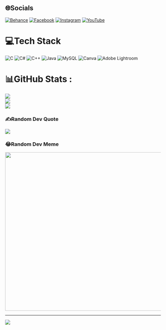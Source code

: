

## 🌐Socials
[![Behance](https://img.shields.io/badge/Behance-1769ff?logo=behance&logoColor=white)](https://behance.net/Chung) [![Facebook](https://img.shields.io/badge/Facebook-%231877F2.svg?logo=Facebook&logoColor=white)](https://facebook.com/https://www.facebook.com/dungsi.chung.31?mibextid=ZbWKwL) [![Instagram](https://img.shields.io/badge/Instagram-%23E4405F.svg?logo=Instagram&logoColor=white)](https://instagram.com/https://instagram.com/chung2k_4?utm_source=qr&igshid=MzNlNGNkZWQ4Mg%3D%3D) [![YouTube](https://img.shields.io/badge/YouTube-%23FF0000.svg?logo=YouTube&logoColor=white)](https://youtube.com/c/@chungg1810) 

# 💻Tech Stack
![C](https://img.shields.io/badge/c-%2300599C.svg?style=plastic&logo=c&logoColor=white) ![C#](https://img.shields.io/badge/c%23-%23239120.svg?style=plastic&logo=c-sharp&logoColor=white) ![C++](https://img.shields.io/badge/c++-%2300599C.svg?style=plastic&logo=c%2B%2B&logoColor=white) ![Java](https://img.shields.io/badge/java-%23ED8B00.svg?style=plastic&logo=java&logoColor=white) ![MySQL](https://img.shields.io/badge/mysql-%2300f.svg?style=plastic&logo=mysql&logoColor=white) ![Canva](https://img.shields.io/badge/Canva-%2300C4CC.svg?style=plastic&logo=Canva&logoColor=white) ![Adobe Lightroom](https://img.shields.io/badge/Adobe%20Lightroom-31A8FF.svg?style=plastic&logo=Adobe%20Lightroom&logoColor=white)
# 📊GitHub Stats :
![](https://github-readme-stats.vercel.app/api?username=QUOC-CHUNG&theme=radical&hide_border=false&include_all_commits=false&count_private=false)<br/>
![](https://github-readme-streak-stats.herokuapp.com/?user=QUOC-CHUNG&theme=radical&hide_border=false)<br/>
![](https://github-readme-stats.vercel.app/api/top-langs/?username=QUOC-CHUNG&theme=radical&hide_border=false&include_all_commits=false&count_private=false&layout=compact)

### ✍️Random Dev Quote
![](https://quotes-github-readme.vercel.app/api?type=horizontal&theme=radical)

### 😂Random Dev Meme
<img src="https://random-memer.herokuapp.com/" width="512px"/>

---
[![](https://visitcount.itsvg.in/api?id=QUOC-CHUNG&icon=5&color=0)](https://visitcount.itsvg.in)

